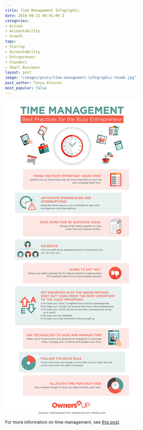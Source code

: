 ```yaml
---
title: Time Management Infographic
date: 2018-08-21 09:41:00 Z
categories:
- Action
- Accountability
- Growth
tags:
- Startup
- Accountability
- Entrepreneur
- Founders
- Small Business
layout: post
image: "/images/posts/time-management-infographic-thumb.jpg"
post_author: Tanya Alvarez
most_popular: false
---
```


<img src="/images/posts/time-management-infographic.jpg">

For more information on time management, see [this post](https://ownersup.com/accountability/growth/efficiency/2018/08/14/time-management-best-practices-for-the-busy-entrepreneur.html).